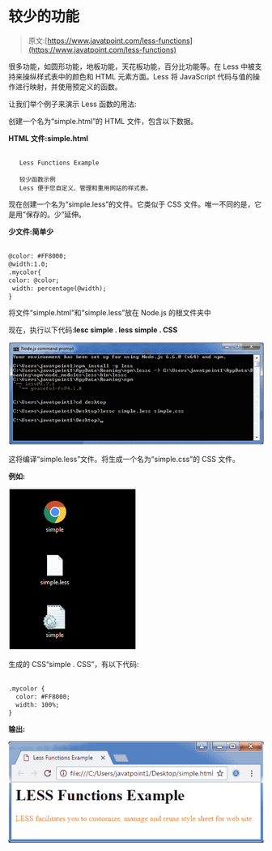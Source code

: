 # 较少的功能

> 原文:[https://www.javatpoint.com/less-functions](https://www.javatpoint.com/less-functions)

很多功能，如圆形功能，地板功能，天花板功能，百分比功能等。在 Less 中被支持来操纵样式表中的颜色和 HTML 元素方面。Less 将 JavaScript 代码与值的操作进行映射，并使用预定义的函数。

让我们举个例子来演示 Less 函数的用法:

创建一个名为“simple.html”的 HTML 文件，包含以下数据。

**HTML 文件:simple.html**

```

   Less Functions Example

   较少函数示例
   Less 便于您自定义、管理和重用网站的样式表。

```

现在创建一个名为“simple.less”的文件。它类似于 CSS 文件。唯一不同的是，它是用”保存的。少”延伸。

**少文件:简单少**

```

@color: #FF8000;
@width:1.0;
.mycolor{
color: @color;
 width: percentage(@width);
} 

```

将文件“simple.html”和“simple.less”放在 Node.js 的根文件夹中

现在，执行以下代码:**lesc simple . less simple . CSS**

![Less function1](img/0466e52386a88a24b2894b2151b978fe.png)

这将编译“simple.less”文件。将生成一个名为“simple.css”的 CSS 文件。

**例如:**

![Less function2](img/c87278e504cbd03061c0ea89bc4ef5bd.png)

生成的 CSS“simple . CSS”，有以下代码:

```

.mycolor {
  color: #FF8000;
  width: 100%;
}

```

**输出:**

![Less function3](img/6a2208437442fbbdbb06c07806525b62.png)